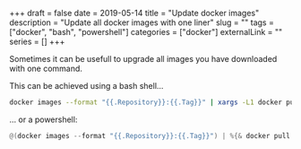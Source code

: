 +++ 
draft = false
date = 2019-05-14
title = "Update docker images"
description = "Update all docker images with one liner"
slug = "" 
tags = ["docker", "bash", "powershell"]
categories = ["docker"]
externalLink = ""
series = []
+++

Sometimes it can be usefull to upgrade all images you have downloaded with one command.

This can be achieved using a bash shell...

```bash
docker images --format "{{.Repository}}:{{.Tag}}" | xargs -L1 docker pull
```

... or a powershell:

```powershell
@(docker images --format "{{.Repository}}:{{.Tag}}") | %{& docker pull $_}
```